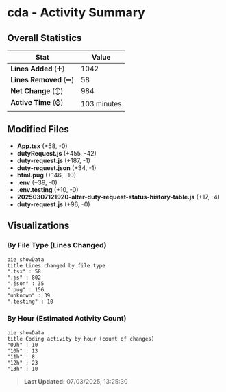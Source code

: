 # cda - Activity Summary 

## Overall Statistics

| Stat                   | Value                                                             |
| ---------------------- | ----------------------------------------------------------------- |
| **Lines Added** (➕)   | 1042                                          |
| **Lines Removed** (➖) | 58                                        |
| **Net Change** (↕)    | 984                |
| **Active Time** (⌚)   | 103 minutes |


## Modified Files
- **App.tsx** (+58, -0)
- **dutyRequest.js** (+455, -42)
- **duty-request.js** (+187, -1)
- **duty-request.json** (+34, -1)
- **html.pug** (+146, -10)
- **.env** (+39, -0)
- **.env.testing** (+10, -0)
- **20250307121920-alter-duty-request-status-history-table.js** (+17, -4)
- **duty-request.js** (+96, -0)

## Visualizations

### By File Type (Lines Changed)

```mermaid
pie showData
title Lines changed by file type
".tsx" : 58
".js" : 802
".json" : 35
".pug" : 156
"unknown" : 39
".testing" : 10
```

### By Hour (Estimated Activity Count)

```mermaid
pie showData
title Coding activity by hour (count of changes)
"09h" : 10
"10h" : 13
"11h" : 8
"12h" : 23
"13h" : 10
```


> **Last Updated:** 07/03/2025, 13:25:30